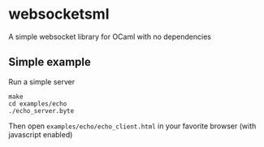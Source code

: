 # websocketsml
A simple websocket library for OCaml with no dependencies

## Simple example

Run a simple server
```
make
cd examples/echo
./echo_server.byte
```

Then open `examples/echo/echo_client.html` in your favorite browser (with javascript enabled)
